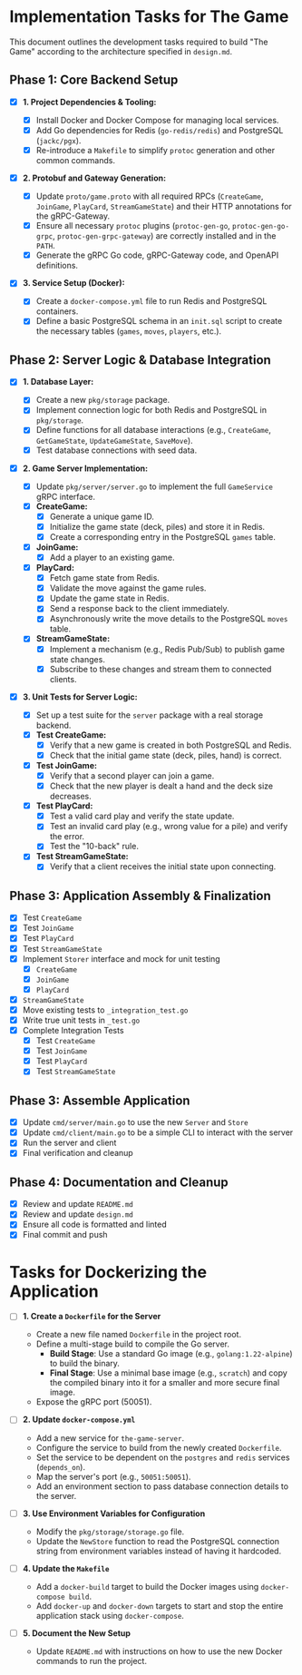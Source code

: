 # Implementation Tasks for The Game

This document outlines the development tasks required to build "The Game" according to the architecture specified in `design.md`.

## Phase 1: Core Backend Setup

- [x] **1. Project Dependencies & Tooling:**

  - [x] Install Docker and Docker Compose for managing local services.
  - [x] Add Go dependencies for Redis (`go-redis/redis`) and PostgreSQL (`jackc/pgx`).
  - [x] Re-introduce a `Makefile` to simplify `protoc` generation and other common commands.

- [x] **2. Protobuf and Gateway Generation:**

  - [x] Update `proto/game.proto` with all required RPCs (`CreateGame`, `JoinGame`, `PlayCard`, `StreamGameState`) and their HTTP annotations for the gRPC-Gateway.
  - [x] Ensure all necessary `protoc` plugins (`protoc-gen-go`, `protoc-gen-go-grpc`, `protoc-gen-grpc-gateway`) are correctly installed and in the `PATH`.
  - [x] Generate the gRPC Go code, gRPC-Gateway code, and OpenAPI definitions.

- [x] **3. Service Setup (Docker):**

  - [x] Create a `docker-compose.yml` file to run Redis and PostgreSQL containers.
  - [x] Define a basic PostgreSQL schema in an `init.sql` script to create the necessary tables (`games`, `moves`, `players`, etc.).

## Phase 2: Server Logic & Database Integration

- [x] **1. Database Layer:**

  - [x] Create a new `pkg/storage` package.
  - [x] Implement connection logic for both Redis and PostgreSQL in `pkg/storage`.
  - [x] Define functions for all database interactions (e.g., `CreateGame`, `GetGameState`, `UpdateGameState`, `SaveMove`).
  - [x] Test database connections with seed data.

- [x] **2. Game Server Implementation:**

  - [x] Update `pkg/server/server.go` to implement the full `GameService` gRPC interface.
  - [x] **CreateGame:**
    - [x] Generate a unique game ID.
    - [x] Initialize the game state (deck, piles) and store it in Redis.
    - [x] Create a corresponding entry in the PostgreSQL `games` table.
  - [x] **JoinGame:**
    - [x] Add a player to an existing game.
  - [x] **PlayCard:**
    - [x] Fetch game state from Redis.
    - [x] Validate the move against the game rules.
    - [x] Update the game state in Redis.
    - [x] Send a response back to the client immediately.
    - [x] Asynchronously write the move details to the PostgreSQL `moves` table.
  - [x] **StreamGameState:**
    - [x] Implement a mechanism (e.g., Redis Pub/Sub) to publish game state changes.
    - [x] Subscribe to these changes and stream them to connected clients.

- [x] **3. Unit Tests for Server Logic:**
  - [x] Set up a test suite for the `server` package with a real storage backend.
  - [x] **Test CreateGame:**
    - [x] Verify that a new game is created in both PostgreSQL and Redis.
    - [x] Check that the initial game state (deck, piles, hand) is correct.
  - [x] **Test JoinGame:**
    - [x] Verify that a second player can join a game.
    - [x] Check that the new player is dealt a hand and the deck size decreases.
  - [x] **Test PlayCard:**
    - [x] Test a valid card play and verify the state update.
    - [x] Test an invalid card play (e.g., wrong value for a pile) and verify the error.
    - [x] Test the "10-back" rule.
  - [x] **Test StreamGameState:**
    - [x] Verify that a client receives the initial state upon connecting.

## Phase 3: Application Assembly & Finalization

- [x] Test `CreateGame`
- [x] Test `JoinGame`
- [x] Test `PlayCard`
- [x] Test `StreamGameState`
- [x] Implement `Storer` interface and mock for unit testing
  - [x] `CreateGame`
  - [x] `JoinGame`
  - [x] `PlayCard`
- [x] `StreamGameState`
- [x] Move existing tests to `_integration_test.go`
- [x] Write true unit tests in `_test.go`
- [x] Complete Integration Tests
  - [x] Test `CreateGame`
  - [x] Test `JoinGame`
  - [x] Test `PlayCard`
  - [x] Test `StreamGameState`

## Phase 3: Assemble Application

- [x] Update `cmd/server/main.go` to use the new `Server` and `Store`
- [x] Update `cmd/client/main.go` to be a simple CLI to interact with the server
- [x] Run the server and client
- [x] Final verification and cleanup

## Phase 4: Documentation and Cleanup

- [x] Review and update `README.md`
- [x] Review and update `design.md`
- [x] Ensure all code is formatted and linted
- [x] Final commit and push

# Tasks for Dockerizing the Application

- [ ] **1. Create a `Dockerfile` for the Server**

  - Create a new file named `Dockerfile` in the project root.
  - Define a multi-stage build to compile the Go server.
    - **Build Stage**: Use a standard Go image (e.g., `golang:1.22-alpine`) to build the binary.
    - **Final Stage**: Use a minimal base image (e.g., `scratch`) and copy the compiled binary into it for a smaller and more secure final image.
  - Expose the gRPC port (50051).

- [ ] **2. Update `docker-compose.yml`**

  - Add a new service for `the-game-server`.
  - Configure the service to build from the newly created `Dockerfile`.
  - Set the service to be dependent on the `postgres` and `redis` services (`depends_on`).
  - Map the server's port (e.g., `50051:50051`).
  - Add an environment section to pass database connection details to the server.

- [ ] **3. Use Environment Variables for Configuration**

  - Modify the `pkg/storage/storage.go` file.
  - Update the `NewStore` function to read the PostgreSQL connection string from environment variables instead of having it hardcoded.

- [ ] **4. Update the `Makefile`**

  - Add a `docker-build` target to build the Docker images using `docker-compose build`.
  - Add `docker-up` and `docker-down` targets to start and stop the entire application stack using `docker-compose`.

- [ ] **5. Document the New Setup**
  - Update `README.md` with instructions on how to use the new Docker commands to run the project.
